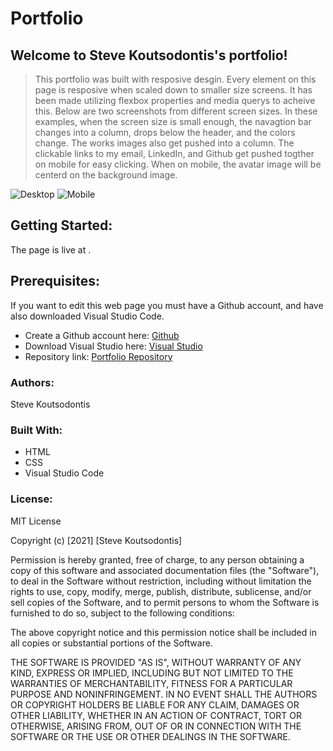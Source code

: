 # Portfolio

 ## Welcome to Steve Koutsodontis's portfolio!

> This portfolio was built with resposive desgin. Every element on this page is resposive when scaled down to smaller size screens. 
It has been made utilizing flexbox properties and media querys to acheive this. Below are two screenshots from different screen sizes.
In these examples, when the screen size is small enough, the navagtion bar changes into a column, drops below the header, and the colors change. 
The works images also get pushed into a column. The clickable links to my email, LinkedIn, and Github get pushed togther on mobile for easy clicking. When on mobile, the avatar image will be centerd on the background image.

![Desktop](assets/images/desktopPortfolio.png)
![Mobile](assets/images/mobilePortfolio.png)

 ## Getting Started:

The page is live at .

 ## Prerequisites:

If you want to edit this web page you must have a Github account, and have also downloaded Visual Studio Code.

- Create a Github account here: [Github](https://github.com/)
- Download Visual Studio here: [Visual Studio](https://code.visualstudio.com/download/)
- Repository link: [Portfolio Repository](https://github.com/scottgeleas/Portfolio)

 ### Authors:

 Steve Koutsodontis

 ### Built With:

- HTML
- CSS
- Visual Studio Code

 ### License: 
 
MIT License

Copyright (c) [2021] [Steve Koutsodontis]

Permission is hereby granted, free of charge, to any person obtaining a copy
of this software and associated documentation files (the "Software"), to deal
in the Software without restriction, including without limitation the rights
to use, copy, modify, merge, publish, distribute, sublicense, and/or sell
copies of the Software, and to permit persons to whom the Software is
furnished to do so, subject to the following conditions:

The above copyright notice and this permission notice shall be included in all
copies or substantial portions of the Software.

THE SOFTWARE IS PROVIDED "AS IS", WITHOUT WARRANTY OF ANY KIND, EXPRESS OR
IMPLIED, INCLUDING BUT NOT LIMITED TO THE WARRANTIES OF MERCHANTABILITY,
FITNESS FOR A PARTICULAR PURPOSE AND NONINFRINGEMENT. IN NO EVENT SHALL THE
AUTHORS OR COPYRIGHT HOLDERS BE LIABLE FOR ANY CLAIM, DAMAGES OR OTHER
LIABILITY, WHETHER IN AN ACTION OF CONTRACT, TORT OR OTHERWISE, ARISING FROM,
OUT OF OR IN CONNECTION WITH THE SOFTWARE OR THE USE OR OTHER DEALINGS IN THE
SOFTWARE.
